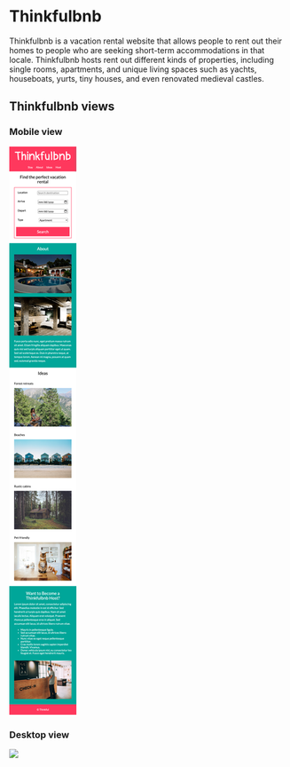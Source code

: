 # Thinkfulbnb

Thinkfulbnb is a vacation rental website that allows people to rent out their homes to people who are seeking short-term accommodations in that locale. Thinkfulbnb hosts rent out different kinds of properties, including single rooms, apartments, and unique living spaces such as yachts, houseboats, yurts, tiny houses, and even renovated medieval castles.

## Thinkfulbnb views


### Mobile view

![](images/Thinkfulbnb-mobile.png)

### Desktop view

![](images/Thinkfulbnb-desktop.png)

